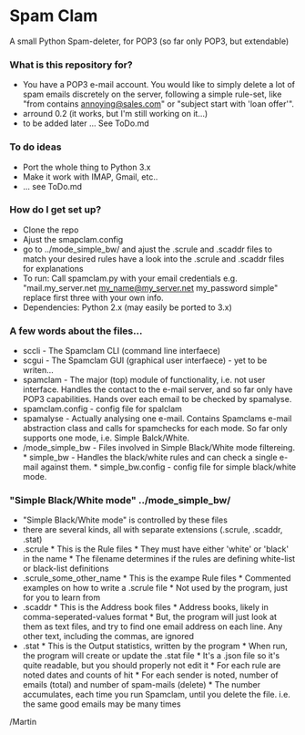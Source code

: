 # Spam Clam #

A small Python Spam-deleter, for POP3 (so far only POP3, but extendable)

### What is this repository for? ###
* You have a POP3 e-mail account. You would like to simply delete a lot of spam emails discretely on the server, following a simple rule-set, like "from contains annoying@sales.com" or "subject start with 'loan offer'".
* arround 0.2 (it works, but I'm still working on it...)
* to be added later ... See ToDo.md

### To do ideas
* Port the whole thing to Python 3.x
* Make it work with IMAP, Gmail, etc..
* ... see ToDo.md

### How do I get set up? ###
* Clone the repo
* Ajust the smapclam.config
* go to ../mode_simple_bw/ and ajust the .scrule and .scaddr files to match your desired rules
  have a look into the .scrule and .scaddr files for explanations
* To run: Call spamclam.py with your email credentials
  e.g. "mail.my_server.net my_name@my_server.net my_password simple"
  replace first three with your own info.
* Dependencies: Python 2.x (may easily be ported to 3.x)

### A few words about the files...

* sccli - The Spamclam CLI (command line interfaece)
* scgui - The Spamclam GUI (graphical user interfaece) - yet to be writen...
* spamclam - The major (top) module of functionality, i.e. not user interface.
  Handles the contact to the e-mail server, and so far only have POP3 capabilities.
  Hands over each email to be checked by spamalyse.
* spamclam.config - config file for spalclam
* spamalyse - Actually analysing one e-mail.
  Contains Spamclams e-mail abstraction class and calls for spamchecks for each mode.
  So far only supports one mode, i.e. Simple Balck/White.
* /mode_simple_bw - Files involved in Simple Black/White mode filtereing.
        * simple_bw - Handles the black/white rules and can check a single e-mail against them.
        * simple_bw.config - config file for simple black/white mode.

### "Simple Black/White mode" ../mode_simple_bw/

* "Simple Black/White mode" is controlled by these files
* there are several kinds, all with separate extensions (.scrule, .scaddr, .stat)
* .scrule
      * This is the Rule files
      * They must have either 'white' or 'black' in the name
      * The filename determines if the rules are defining white-list or black-list definitions
* .scrule_some_other_name
      * This is the exampe Rule files
      * Commented examples on how to write a .scrule file
      * Not used by the program, just for you to learn from
* .scaddr
      * This is the Address book files
      * Address books, likely in comma-seperated-values format
      * But, the program will just look at them as text files, and try to find one email address on each line. Any other text, including the commas, are ignored
* .stat
      * This is the Output statistics, written by the program
      * When run, the program will create or update the .stat file
      * It's a .json file so it's quite readable, but you should properly not edit it
      * For each rule are noted dates and counts of hit
      * For each sender is noted, number of emails (total) and number of spam-mails (delete)
      * The number accumulates, each time you run Spamclam, until you delete the file. i.e. the same good emails may be many times
   
/Martin